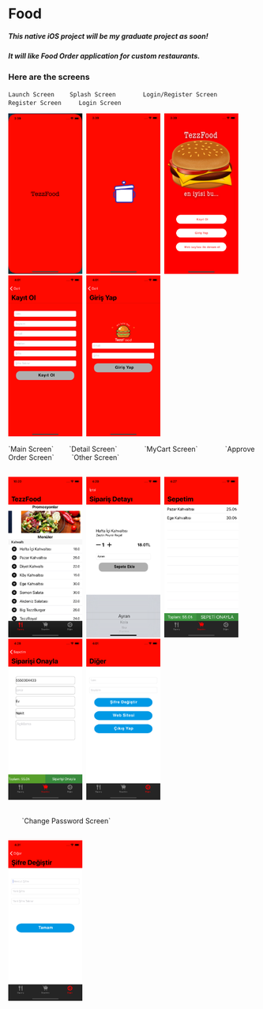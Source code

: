# Food

<h5>This native iOS project will be my graduate project as soon!</h5>
<h5>It will like Food Order application for custom restaurants.</h5>


<h3>Here are the screens</h3>

`Launch Screen` &nbsp;&nbsp;&nbsp;&nbsp;&nbsp;&nbsp; `Splash Screen` &nbsp;&nbsp;&nbsp;&nbsp;&nbsp;&nbsp;&nbsp;&nbsp;&nbsp;&nbsp;&nbsp;&nbsp; `Login/Register Screen` &nbsp;&nbsp;&nbsp;&nbsp;&nbsp;&nbsp;&nbsp;&nbsp;&nbsp;&nbsp;&nbsp;&nbsp; `Register Screen` &nbsp;&nbsp;&nbsp;&nbsp;&nbsp;&nbsp;&nbsp;&nbsp;`Login Screen`
<p float="left">
  <img src="ScreenImages/LaunchScreen.png" width="150" />&nbsp; 
  <img src="ScreenImages/SplashScreen.png" width="150" />&nbsp;
  <img src="ScreenImages/FirstScreen.png" width="150" />&nbsp;
  <img src="ScreenImages/SignupScreen.png" width="150" />&nbsp;
  <img src="ScreenImages/LoginScreen.png" width="150" />&nbsp;
  </br>  
</p>
`Main Screen` &nbsp;&nbsp;&nbsp;&nbsp;&nbsp;&nbsp; `Detail Screen` 
&nbsp;&nbsp;&nbsp;&nbsp;&nbsp;&nbsp;&nbsp;&nbsp;&nbsp;&nbsp;&nbsp;&nbsp; `MyCart Screen` &nbsp;&nbsp;&nbsp;&nbsp;&nbsp;&nbsp;&nbsp;&nbsp;&nbsp;&nbsp;&nbsp;&nbsp; `Approve Order Screen`
&nbsp;&nbsp;&nbsp;&nbsp;&nbsp;&nbsp;&nbsp;&nbsp;`Other Screen` 
<p float = "left">
 </br>
  <img src="ScreenImages/Simulator Screen Shot - iPhone X - 2019-05-10 at 22.20.48.png" width="150" />&nbsp;
  <img src="ScreenImages/DetailOrderScreen.png" width="150" />&nbsp;
   <img src="ScreenImages/MyCartScreen.png" width="150" />&nbsp;
  <img src="ScreenImages/ApproveOrderScreen.png" width="150" />&nbsp;
  <img src="ScreenImages/OtherScreen.png" width="150" />&nbsp;
  </p>
  </br>
  &nbsp;&nbsp;&nbsp;&nbsp;&nbsp;&nbsp; `Change Password Screen` 
  <p float = "left">
 </br>
  <img src="ScreenImages/ChangePasswordScreen.png" width="150" />&nbsp;
  </p>
  </br>
  
